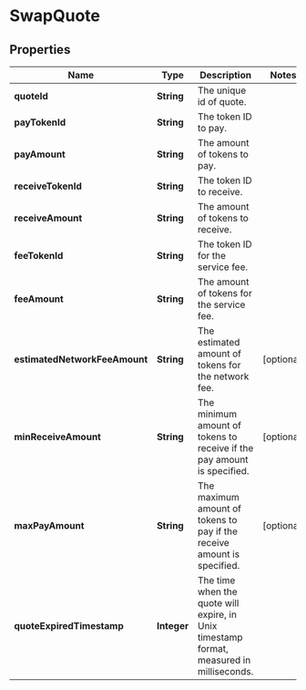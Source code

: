 

# SwapQuote


## Properties

| Name | Type | Description | Notes |
|------------ | ------------- | ------------- | -------------|
|**quoteId** | **String** | The unique id of quote. |  |
|**payTokenId** | **String** | The token ID to pay. |  |
|**payAmount** | **String** | The amount of tokens to pay. |  |
|**receiveTokenId** | **String** | The token ID to receive. |  |
|**receiveAmount** | **String** | The amount of tokens to receive. |  |
|**feeTokenId** | **String** | The token ID for the service fee. |  |
|**feeAmount** | **String** | The amount of tokens for the service fee. |  |
|**estimatedNetworkFeeAmount** | **String** | The estimated amount of tokens for the network fee. |  [optional] |
|**minReceiveAmount** | **String** | The minimum amount of tokens to receive if the pay amount is specified. |  [optional] |
|**maxPayAmount** | **String** | The maximum amount of tokens to pay if the receive amount is specified. |  [optional] |
|**quoteExpiredTimestamp** | **Integer** | The time when the quote will expire, in Unix timestamp format, measured in milliseconds. |  |



